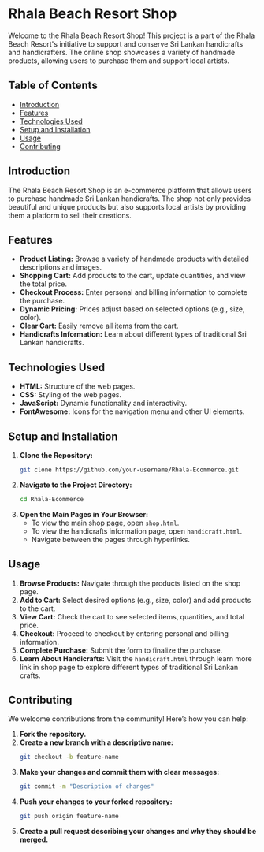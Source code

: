 # Rhala Beach Resort Shop

Welcome to the Rhala Beach Resort Shop! This project is a part of the Rhala Beach Resort's initiative to support and conserve Sri Lankan handicrafts and handicrafters. The online shop showcases a variety of handmade products, allowing users to purchase them and support local artists. 

## Table of Contents
- [Introduction](#introduction)
- [Features](#features)
- [Technologies Used](#technologies-used)
- [Setup and Installation](#setup-and-installation)
- [Usage](#usage)
- [Contributing](#contributing)

## Introduction
The Rhala Beach Resort Shop is an e-commerce platform that allows users to purchase handmade Sri Lankan handicrafts. The shop not only provides beautiful and unique products but also supports local artists by providing them a platform to sell their creations.

## Features
- **Product Listing:** Browse a variety of handmade products with detailed descriptions and images.
- **Shopping Cart:** Add products to the cart, update quantities, and view the total price.
- **Checkout Process:** Enter personal and billing information to complete the purchase.
- **Dynamic Pricing:** Prices adjust based on selected options (e.g., size, color).
- **Clear Cart:** Easily remove all items from the cart.
- **Handicrafts Information:** Learn about different types of traditional Sri Lankan handicrafts.

## Technologies Used
- **HTML:** Structure of the web pages.
- **CSS:** Styling of the web pages.
- **JavaScript:** Dynamic functionality and interactivity.
- **FontAwesome:** Icons for the navigation menu and other UI elements.

## Setup and Installation
1. **Clone the Repository:**
   ```bash
   git clone https://github.com/your-username/Rhala-Ecommerce.git
   ```
2. **Navigate to the Project Directory:**
   ```bash
   cd Rhala-Ecommerce
   ```
3. **Open the Main Pages in Your Browser:**
   - To view the main shop page, open `shop.html`. 
   - To view the handicrafts information page, open `handicraft.html`.
   - Navigate between the pages through hyperlinks.

## Usage
1. **Browse Products:** Navigate through the products listed on the shop page.
2. **Add to Cart:** Select desired options (e.g., size, color) and add products to the cart.
3. **View Cart:** Check the cart to see selected items, quantities, and total price.
4. **Checkout:** Proceed to checkout by entering personal and billing information.
5. **Complete Purchase:** Submit the form to finalize the purchase.
6. **Learn About Handicrafts:** Visit the `handicraft.html` through learn more link in shop page to explore different types of traditional Sri Lankan crafts.

## Contributing
We welcome contributions from the community! Here’s how you can help:
1. **Fork the repository.**
2. **Create a new branch with a descriptive name:**
   ```bash
   git checkout -b feature-name
   ```
3. **Make your changes and commit them with clear messages:**
   ```bash
   git commit -m "Description of changes"
   ```
4. **Push your changes to your forked repository:**
   ```bash
   git push origin feature-name
   ```
5. **Create a pull request describing your changes and why they should be merged.**
